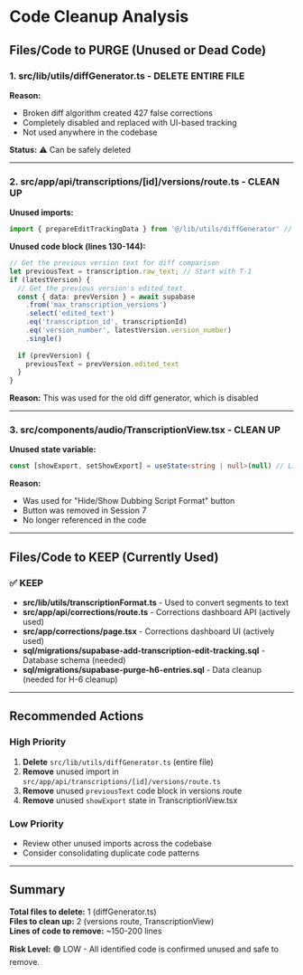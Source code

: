 # Code Cleanup Analysis

## Files/Code to PURGE (Unused or Dead Code)

### 1. **src/lib/utils/diffGenerator.ts** - DELETE ENTIRE FILE
**Reason:** 
- Broken diff algorithm created 427 false corrections
- Completely disabled and replaced with UI-based tracking
- Not used anywhere in the codebase

**Status:** ⚠️ Can be safely deleted

---

### 2. **src/app/api/transcriptions/[id]/versions/route.ts** - CLEAN UP
**Unused imports:**
```typescript
import { prepareEditTrackingData } from '@/lib/utils/diffGenerator' // Line 3
```

**Unused code block (lines 130-144):**
```typescript
// Get the previous version text for diff comparison
let previousText = transcription.raw_text; // Start with T-1
if (latestVersion) {
  // Get the previous version's edited_text
  const { data: prevVersion } = await supabase
    .from('max_transcription_versions')
    .select('edited_text')
    .eq('transcription_id', transcriptionId)
    .eq('version_number', latestVersion.version_number)
    .single()
  
  if (prevVersion) {
    previousText = prevVersion.edited_text
  }
}
```
**Reason:** This was used for the old diff generator, which is disabled

---

### 3. **src/components/audio/TranscriptionView.tsx** - CLEAN UP
**Unused state variable:**
```typescript
const [showExport, setShowExport] = useState<string | null>(null) // Line 69
```
**Reason:** 
- Was used for "Hide/Show Dubbing Script Format" button
- Button was removed in Session 7
- No longer referenced in the code

---

## Files/Code to KEEP (Currently Used)

### ✅ KEEP
- **src/lib/utils/transcriptionFormat.ts** - Used to convert segments to text
- **src/app/api/corrections/route.ts** - Corrections dashboard API (actively used)
- **src/app/corrections/page.tsx** - Corrections dashboard UI (actively used)
- **sql/migrations/supabase-add-transcription-edit-tracking.sql** - Database schema (needed)
- **sql/migrations/supabase-purge-h6-entries.sql** - Data cleanup (needed for H-6 cleanup)

---

## Recommended Actions

### High Priority
1. **Delete** `src/lib/utils/diffGenerator.ts` (entire file)
2. **Remove** unused import in `src/app/api/transcriptions/[id]/versions/route.ts`
3. **Remove** unused `previousText` code block in versions route
4. **Remove** unused `showExport` state in TranscriptionView.tsx

### Low Priority
- Review other unused imports across the codebase
- Consider consolidating duplicate code patterns

---

## Summary

**Total files to delete:** 1 (diffGenerator.ts)  
**Files to clean up:** 2 (versions route, TranscriptionView)  
**Lines of code to remove:** ~150-200 lines

**Risk Level:** 🟢 LOW - All identified code is confirmed unused and safe to remove.

